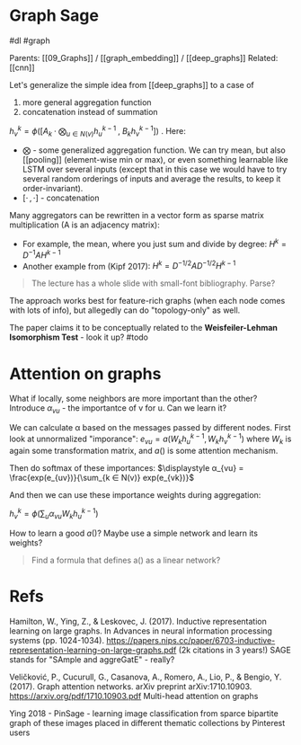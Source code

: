 # Graph Sage

#dl #graph

Parents: [[09_Graphs]] / [[graph_embedding]] / [[deep_graphs]]
Related: [[cnn]]

Let's generalize the simple idea from [[deep_graphs]] to a case of
1. more general aggregation function
2. concatenation instead of summation

$\displaystyle h^k_v = ϕ \left( \left[A_k \cdot \bigotimes_{u∈N(v)}h^{k-1}_u \; , \; B_k h^{k-1}_v \right] \right)$ . Here:

* ⨂ - some generalized aggregation function. We can try mean, but also [[pooling]] (element-wise min or max), or even something learnable like LSTM over several inputs (except that in this case we would have to try several random orderings of inputs and average the results, to keep it order-invariant).
* $[ \cdot \, , \cdot ]$ - concatenation

Many aggregators can be rewritten in a vector form as sparse matrix multiplication (A is an adjacency matrix):
* For example, the mean, where you just sum and divide by degree: $H^k = D^{-1}AH^{k-1}$
* Another example from (Kipf 2017): $H^k = D^{-1/2}A D^{-1/2}H^{k-1}$

> The lecture has a whole slide with small-font bibliography. Parse?

The approach works best for feature-rich graphs (when each node comes with lots of info), but allegedly can do "topology-only" as well.

The paper claims it to be conceptually related to the **Weisfeiler-Lehman Isomorphism Test** - look it up? #todo

# Attention on graphs

What if locally, some neighbors are more important than the other? Introduce $α_{vu}$ - the importantce of v for u. Can we learn it?

We can calculate α based on the messages passed by different nodes. 
First look at unnormalized "imporance": $e_{vu} = a(W_k h^{k-1}_u, W_k h^{k-1}_v)$
where $W_k$ is again some transformation matrix, and $a()$ is some attention mechanism.

Then do softmax of these importances: $\displaystyle α_{vu} = \frac{exp(e_{uv})}{\sum_{k ∈ N(v)} exp(e_{vk})}$

And then we can use these importance weights during aggregation:

$h^k_v = ϕ\left( \sum_u α_{vu} W_k h^{k-1}_u \right)$

How to learn a good $a()$? Maybe use a simple network and learn its weights?

> Find a formula that defines a() as a linear network?

# Refs

Hamilton, W., Ying, Z., & Leskovec, J. (2017). Inductive representation learning on large graphs. In Advances in neural information processing systems (pp. 1024-1034).
https://papers.nips.cc/paper/6703-inductive-representation-learning-on-large-graphs.pdf
(2k citations in 3 years!)
SAGE stands for "SAmple and aggreGatE" - really?

Veličković, P., Cucurull, G., Casanova, A., Romero, A., Lio, P., & Bengio, Y. (2017). Graph attention networks. arXiv preprint arXiv:1710.10903.
https://arxiv.org/pdf/1710.10903.pdf
Multi-head attention on graphs

Ying 2018 - PinSage - learning image classification from sparce bipartite graph of these images placed in different thematic collections by Pinterest users